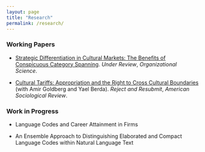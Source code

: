 ```yaml
---
layout: page
title: "Research"
permalink: /research/
---
```



### Working Papers 

- [Strategic Differentiation in Cultural Markets: The Benefits of Conspicuous Category Spanning](https://osf.io/preprints/socarxiv/wdgqm). _Under Review_, _Organizational Science_.

- [Cultural Tariffs: Appropriation and the Right to Cross Cultural Boundaries](https://osf.io/preprints/socarxiv/mjdpe) (with Amir Goldberg and Yael Berda). _Reject and Resubmit_, _American Sociological Review_.


### Work in Progress

- Language Codes and Career Attainment in Firms 

- An Ensemble Approach to Distinguishing Elaborated and Compact Language Codes within Natural Language Text
